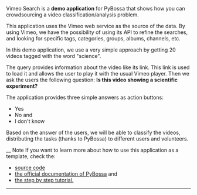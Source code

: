 Vimeo Search is a **demo application** for PyBossa that shows how you can
crowdsourcing a video classification/analysis problem.

This application uses the Vimeo web service as the source of the data. By
using Vimeo, we have the possibility of using its API to refine the searches,
and looking for specific tags, categories, groups, albums, channels, etc.

In this demo application, we use a very simple approach by getting 20 videos
tagged with the word "science".

The query provides information about the video like its link. This link is
used to load it and allows the user to play it with the usual Vimeo player.
Then we ask the users the following question: **Is this video showing a
scientific experiment?**

The application provides three simple answers as action buttons:

  * Yes
  * No and
  * I don't know

Based on the answer of the users, we will be able to classify the videos,
distributing the tasks (thanks to PyBossa) to different users and volunteers.

__ Note If you want to learn more about how to use this application as a
template, check the:

  * [source code](http://github.com/PyBossa/app-vimeo)
  * [the official documentation of PyBossa](http://docs.pybossa.com/) and 
  * [the step by step tutorial.](http://docs.pybossa.com/en/latest/user/tutorial.html)

* * *


